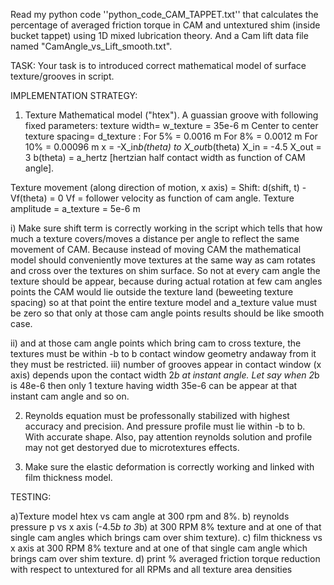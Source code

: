 Read my python code ''python_code_CAM_TAPPET.txt'' that calculates the percentage of averaged friction torque  in CAM and untextured shim (inside bucket tappet) using 1D mixed lubrication theory.
And a Cam lift data file named "CamAngle_vs_Lift_smooth.txt". 

TASK:
Your task is to introduced correct mathematical model of surface texture/grooves in script.

IMPLEMENTATION STRATEGY:
1) Texture Mathematical model ("htex").
A guassian groove with following fixed parameters:
 texture width= w_texture = 35e-6 m
Center to center texture spacing= d_texture :
For 5% = 0.0016 m
For 8% = 0.0012 m
For 10% = 0.00096 m
x = -X_in*b(theta) to X_out*b(theta)
X_in = -4.5
X_out = 3
b(theta) = a_hertz [hertzian half contact width as function of CAM angle].

Texture movement (along direction of motion, x axis) = Shift: d(shift, t) - Vf(theta) = 0
Vf = follower velocity as function of cam angle.
Texture amplitude = a_texture = 5e-6 m


i) Make sure shift term is correctly working in the script which tells that how much a texture covers/moves a distance per angle to reflect the same movement of CAM. Because instead of moving CAM the mathematical model should conveniently move textures at the same way as cam rotates and cross over the textures on shim surface. So not at every cam angle the texture should be appear, because during actual rotation at few cam angles points the CAM would lie outside the texture land (beweeting texture spacing) so at that point the entire texture model and a_texture value must be zero so that only at those cam angle points results should be like smooth case.

ii) and at those cam angle points which bring cam to cross texture, the textures must be within -b to b contact window geometry andaway from it they must be restricted. 
iii) number of grooves appear in contact window (x axis) depends upon the contact width 2*b at instant angle. Let say when 2*b is 48e-6 then only 1 texture having width 35e-6 can be appear at that instant cam angle and so on.

2) Reynolds equation must be professonally stabilized with highest accuracy and precision. And pressure profile must lie within -b to b. With accurate shape. Also, pay attention reynolds solution and profile may not get destoryed due to microtextures effects. 

3) Make sure the elastic deformation is correctly working and linked with film thickness model.

TESTING:

a)Texture model htex vs cam angle at 300 rpm and 8%.
b) reynolds pressure p vs x axis (-4.5*b to 3*b) at 300 RPM 8% texture and at one of that single cam angles which brings cam over shim texture). 
c) film thickness vs x axis at 300 RPM 8% texture and at one of that single cam angle which brings cam over shim texture. 
d) print % averaged friction torque reduction with respect to untextured for all RPMs and all texture area densities
